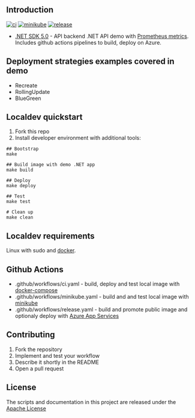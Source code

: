 ## Introduction 
[![ci](https://github.com/atrakic/weather-forecast-api/actions/workflows/ci.yaml/badge.svg)](https://github.com/atrakic/weather-forecast-api/actions/workflows/ci.yaml)
[![minikube](https://github.com/atrakic/weather-forecast-api/actions/workflows/minikube.yaml/badge.svg)](https://github.com/atrakic/weather-forecast-api/actions/workflows/minikube.yaml)
[![release](https://github.com/atrakic/weather-forecast-api/actions/workflows/release.yaml/badge.svg)](https://github.com/atrakic/weather-forecast-api/actions/workflows/release.yaml)

- [.NET SDK 5.0](https://dotnet.microsoft.com/download/dotnet/5..0) - API backend .NET API demo with [Prometheus metrics](https://github.com/prometheus-net/prometheus-net).
Includes github actions pipelines to build, deploy on Azure.

## Deployment strategies examples covered in demo
- Recreate
- RollingUpdate
- BlueGreen

## Localdev quickstart
1. Fork this repo
2. Install developer environment with additional tools:

```
## Bootstrap
make 

## Build image with demo .NET app
make build

## Deploy
make deploy

## Test
make test

# Clean up
make clean
```

## Localdev requirements
Linux with sudo and [docker](https://docs.docker.com/engine/install/).


## Github Actions
- .github/workflows/ci.yaml - build, deploy and test local image with [docker-compose](https://docs.docker.com/compose/)
- .github/workflows/minikube.yaml - build and and test local image with [minikube](https://minikube.sigs.k8s.io/docs/)
- .github/workflows/release.yaml - build and promote public image and optionaly deploy with [Azure App Services](https://learn.microsoft.com/en-us/azure/app-service/)

## Contributing

1. Fork the repository
2. Implement and test your workflow
3. Describe it shortly in the README
4. Open a pull request


## License

The scripts and documentation in this project are released under the [Apache License](LICENSE)
